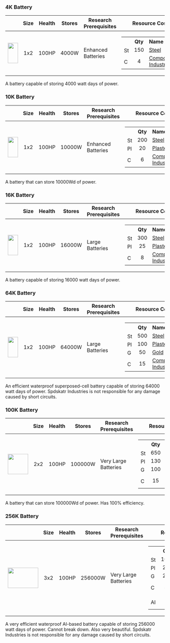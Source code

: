### 4K Battery

|   | Size | Health | Stores | Research Prerequisites | Resource Cost |
| - | ---- | ------ | ------------- | ---------------------- | ------------- |
| <img src="https://github.com/zymex22/Project-RimFactory-Revived/blob/master/Textures/Industry/Battery/Building_Battery_4k_north.png?raw=true" width="32" height="64" /> | <div align="center">1x2</div> | <div align="center">100HP</div> | <div align="center">4000W</div> | Enhanced Batteries | <table frame="box" border="0" cellspacing="0" cellpadding="0"><tr><th>&nbsp;</th><th align="center">Qty</th><th align="left">Name</th></tr><tr><td><img src="https://rimworldwiki.com/images/c/c9/Steel.png" width="16" alt="Steel" /></td><td align="center">150</td><td align="left"><a href="https://rimworldwiki.com/wiki/Steel">Steel</a></td></tr><tr><td><img src="https://rimworldwiki.com/images/4/40/Component.png" width="16" alt="Component Industrial" /></td><td align="center">4</td><td align="left"><a href="https://rimworldwiki.com/wiki/Component">Component Industrial</a></td></tr></table> |

A battery capable of storing 4000 watt days of power.

### 10K Battery

|   | Size | Health | Stores | Research Prerequisites | Resource Cost |
| - | ---- | ------ | ------------- | ---------------------- | ------------- |
| <img src="https://github.com/zymex22/Project-RimFactory-Revived/blob/master/Textures/Industry/Battery/Battery10k_north.png?raw=true" width="32" height="64" /> | <div align="center">1x2</div> | <div align="center">100HP</div> | <div align="center">10000W</div> | Enhanced Batteries | <table frame="box" border="0" cellspacing="0" cellpadding="0"><tr><th>&nbsp;</th><th align="center">Qty</th><th align="left">Name</th></tr><tr><td><img src="https://rimworldwiki.com/images/c/c9/Steel.png" width="16" alt="Steel" /></td><td align="center">200</td><td align="left"><a href="https://rimworldwiki.com/wiki/Steel">Steel</a></td></tr><tr><td><img src="https://rimworldwiki.com/images/c/c5/Plasteel.png" width="16" alt="Plasteel" /></td><td align="center">20</td><td align="left"><a href="https://rimworldwiki.com/wiki/Plasteel">Plasteel</a></td></tr><tr><td><img src="https://rimworldwiki.com/images/4/40/Component.png" width="16" alt="Component Industrial" /></td><td align="center">6</td><td align="left"><a href="https://rimworldwiki.com/wiki/Component">Component Industrial</a></td></tr></table> |

A battery that can store 10000Wd of power.

### 16K Battery

|   | Size | Health | Stores | Research Prerequisites | Resource Cost |
| - | ---- | ------ | ------------- | ---------------------- | ------------- |
| <img src="https://github.com/zymex22/Project-RimFactory-Revived/blob/master/Textures/Industry/Battery/Building_Battery_16k_north.png?raw=true" width="32" height="64" /> | <div align="center">1x2</div> | <div align="center">100HP</div> | <div align="center">16000W</div> | Large Batteries | <table frame="box" border="0" cellspacing="0" cellpadding="0"><tr><th>&nbsp;</th><th align="center">Qty</th><th align="left">Name</th></tr><tr><td><img src="https://rimworldwiki.com/images/c/c9/Steel.png" width="16" alt="Steel" /></td><td align="center">300</td><td align="left"><a href="https://rimworldwiki.com/wiki/Steel">Steel</a></td></tr><tr><td><img src="https://rimworldwiki.com/images/c/c5/Plasteel.png" width="16" alt="Plasteel" /></td><td align="center">25</td><td align="left"><a href="https://rimworldwiki.com/wiki/Plasteel">Plasteel</a></td></tr><tr><td><img src="https://rimworldwiki.com/images/4/40/Component.png" width="16" alt="Component Industrial" /></td><td align="center">8</td><td align="left"><a href="https://rimworldwiki.com/wiki/Component">Component Industrial</a></td></tr></table> |

A battery capable of storing 16000 watt days of power.

### 64K Battery

|   | Size | Health | Stores | Research Prerequisites | Resource Cost |
| - | ---- | ------ | ------------- | ---------------------- | ------------- |
| <img src="https://github.com/zymex22/Project-RimFactory-Revived/blob/master/Textures/Industry/Battery/Building_Battery_64k_north.png?raw=true" width="32" height="64" /> | <div align="center">1x2</div> | <div align="center">100HP</div> | <div align="center">64000W</div> | Large Batteries | <table frame="box" border="0" cellspacing="0" cellpadding="0"><tr><th>&nbsp;</th><th align="center">Qty</th><th align="left">Name</th></tr><tr><td><img src="https://rimworldwiki.com/images/c/c9/Steel.png" width="16" alt="Steel" /></td><td align="center">500</td><td align="left"><a href="https://rimworldwiki.com/wiki/Steel">Steel</a></td></tr><tr><td><img src="https://rimworldwiki.com/images/c/c5/Plasteel.png" width="16" alt="Plasteel" /></td><td align="center">100</td><td align="left"><a href="https://rimworldwiki.com/wiki/Plasteel">Plasteel</a></td></tr><tr><td><img src="https://rimworldwiki.com/images/1/10/Gold.png" width="16" alt="Gold" /></td><td align="center">50</td><td align="left"><a href="https://rimworldwiki.com/wiki/Gold">Gold</a></td></tr><tr><td><img src="https://rimworldwiki.com/images/4/40/Component.png" width="16" alt="Component Industrial" /></td><td align="center">15</td><td align="left"><a href="https://rimworldwiki.com/wiki/Component">Component Industrial</a></td></tr></table> |

An efficient waterproof superposed-cell battery capable of storing 64000 watt days of power. Spdskatr Industries is not responsible for any damage caused by short circuits.

### 100K Battery

|   | Size | Health | Stores | Research Prerequisites | Resource Cost |
| - | ---- | ------ | ------------- | ---------------------- | ------------- |
| <img src="https://github.com/zymex22/Project-RimFactory-Revived/blob/master/Textures/Industry/Battery/Building_Battery_256k_north.png?raw=true" width="64" height="64" /> | <div align="center">2x2</div> | <div align="center">100HP</div> | <div align="center">100000W</div> | Very Large Batteries | <table frame="box" border="0" cellspacing="0" cellpadding="0"><tr><th>&nbsp;</th><th align="center">Qty</th><th align="left">Name</th></tr><tr><td><img src="https://rimworldwiki.com/images/c/c9/Steel.png" width="16" alt="Steel" /></td><td align="center">650</td><td align="left"><a href="https://rimworldwiki.com/wiki/Steel">Steel</a></td></tr><tr><td><img src="https://rimworldwiki.com/images/c/c5/Plasteel.png" width="16" alt="Plasteel" /></td><td align="center">130</td><td align="left"><a href="https://rimworldwiki.com/wiki/Plasteel">Plasteel</a></td></tr><tr><td><img src="https://rimworldwiki.com/images/1/10/Gold.png" width="16" alt="Gold" /></td><td align="center">100</td><td align="left"><a href="https://rimworldwiki.com/wiki/Gold">Gold</a></td></tr><tr><td><img src="https://rimworldwiki.com/images/4/40/Component.png" width="16" alt="Component Industrial" /></td><td align="center">15</td><td align="left"><a href="https://rimworldwiki.com/wiki/Component">Component Industrial</a></td></tr></table> |

A battery that can store 100000Wd of power. Has 100% efficiency.

### 256K Battery

|   | Size | Health | Stores | Research Prerequisites | Resource Cost |
| - | ---- | ------ | ------------- | ---------------------- | ------------- |
| <img src="https://github.com/zymex22/Project-RimFactory-Revived/blob/master/Textures/Industry/Battery/batteryT3.png?raw=true" width="96" height="64" /> | <div align="center">3x2</div> | <div align="center">100HP</div> | <div align="center">256000W</div> | Very Large Batteries | <table frame="box" border="0" cellspacing="0" cellpadding="0"><tr><th>&nbsp;</th><th align="center">Qty</th><th align="left">Name</th></tr><tr><td><img src="https://rimworldwiki.com/images/c/c9/Steel.png" width="16" alt="Steel" /></td><td align="center">1000</td><td align="left"><a href="https://rimworldwiki.com/wiki/Steel">Steel</a></td></tr><tr><td><img src="https://rimworldwiki.com/images/c/c5/Plasteel.png" width="16" alt="Plasteel" /></td><td align="center">200</td><td align="left"><a href="https://rimworldwiki.com/wiki/Plasteel">Plasteel</a></td></tr><tr><td><img src="https://rimworldwiki.com/images/1/10/Gold.png" width="16" alt="Gold" /></td><td align="center">200</td><td align="left"><a href="https://rimworldwiki.com/wiki/Gold">Gold</a></td></tr><tr><td><img src="https://rimworldwiki.com/images/4/40/Component.png" width="16" alt="Component Industrial" /></td><td align="center">30</td><td align="left"><a href="https://rimworldwiki.com/wiki/Component">Component Industrial</a></td></tr><tr><td><img src="https://rimworldwiki.com/images/f/f2/AI_persona_core.png" width="16" alt="AI Persona Core" /></td><td align="center">1</td><td align="left"><a href="https://rimworldwiki.com/wiki/AI_persona_core">AI Persona Core</a></td></tr></table> |

A very efficient waterproof AI-based battery capable of storing 256000 watt days of power. Cannot break down. Also very beautiful. Spdskatr Industries is not responsible for any damage caused by short circuits.

